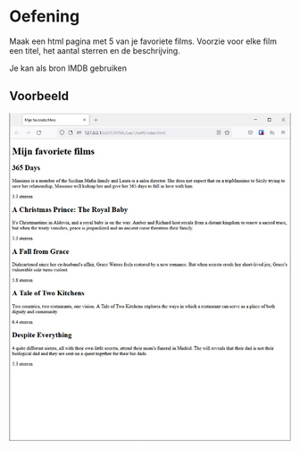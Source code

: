 # Oefening

Maak een html pagina met 5 van je favoriete films. Voorzie voor elke film een titel, het aantal sterren en de beschrijving. 

Je kan als bron IMDB gebruiken

## Voorbeeld

![](voorbeeld.jpg)
